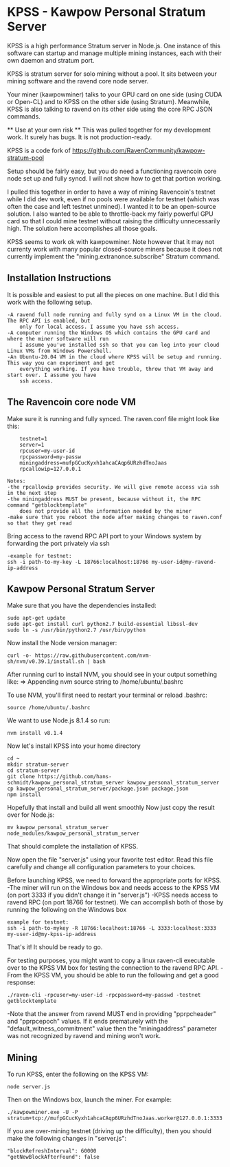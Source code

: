 

# KPSS - Kawpow Personal Stratum Server


KPSS is a high performance Stratum server in Node.js. One instance of this software can startup and 
manage multiple mining instances, each with their own daemon and stratum port.

KPSS is stratum server for solo mining without a pool. It sits between your mining software and the ravend 
core node server. 

Your miner (kawpowminer) talks to your GPU card on one side (using CUDA or Open-CL) and to KPSS on the 
other side (using Stratum). Meanwhile, KPSS is also talking to ravend on its other side using the core RPC
JSON commands.

** Use at your own risk ** 
This was pulled together for my development work. It surely has bugs. It is not production-ready.

KPSS is a code fork of https://github.com/RavenCommunity/kawpow-stratum-pool

Setup should be fairly easy, but you do need a functioning ravencoin core node set up and fully syncd.
I will not show how to get that portion working.

I pulled this together in order to have a way of mining Ravencoin's testnet while I did dev work, even
if no pools were available for testnet (which was often the case and left testnet unmined). I wanted
it to be an open-source solution. I also wanted to be able to throttle-back my fairly powerful GPU card
so that I could mine testnet without raising the difficulty unnecessarily high. The solution here
accomplishes all those goals.

KPSS seems to work ok with kawpowminer. Note however that it may not currenty work with many popular 
closed-source miners because it does not currently implement the "mining.extranonce.subscribe" Stratum 
command. 


## Installation Instructions

It is possible and easiest to put all the pieces on one machine. But I did this work with the following
setup.

	-A ravend full node running and fully synd on a Linux VM in the cloud. The RPC API is enabled, but
		only for local access. I assume you have ssh access.
	-A computer running the Windows OS which contains the GPU card and where the miner software will run
		I assume you've installed ssh so that you can log into your cloud Linux VMs from Windows Powershell.
	-An Ubuntu-20.04 VM in the cloud where KPSS will be setup and running. This way you can experiment and get
		everything working. If you have trouble, throw that VM away and start over. I assume you have
		ssh access.

## The Ravencoin core node VM

Make sure it is running and fully synced. The raven.conf file might look like this:
```	
	testnet=1
	server=1
	rpcuser=my-user-id
	rpcpassword=my-passw
	miningaddress=mufpGCucKyxh1ahcaCAqp6URzhdTnoJaas
	rpcallowip=127.0.0.1
```
	
	Notes:
	-the rpcallowip provides security. We will give remote access via ssh in the next step
	-the miningaddress MUST be present, because without it, the RPC command "getblocktemplate"
		does not provide all the information needed by the miner
	-make sure that you reboot the node after making changes to raven.conf so that they get read

Bring access to the ravend RPC API port to your Windows system by forwarding the port privately via ssh

	-example for testnet: 
	ssh -i path-to-my-key -L 18766:localhost:18766 my-user-id@my-ravend-ip-address
		
		
## Kawpow Personal Stratum Server


Make sure that you have the dependencies installed:

	sudo apt-get update
	sudo apt-get install curl python2.7 build-essential libssl-dev
	sudo ln -s /usr/bin/python2.7 /usr/bin/python
	
Now install the Node version manager:

	curl -o- https://raw.githubusercontent.com/nvm-sh/nvm/v0.39.1/install.sh | bash

After running curl to install NVM, you should see in your output something like:
	=> Appending nvm source string to /home/ubuntu/.bashrc

To use NVM, you'll first need to restart your terminal or reload .bashrc:

	source /home/ubuntu/.bashrc

We want to use Node.js 8.1.4 so run:

	nvm install v8.1.4

Now let's install KPSS into your home directory

	cd ~
	mkdir stratum-server
	cd stratum-server
	git clone https://github.com/hans-schmidt/kawpow_personal_stratum_server kawpow_personal_stratum_server
	cp kawpow_personal_stratum_server/package.json package.json
	npm install
	
Hopefully that install and build all went smoothly
Now just copy the result over for Node.js:

	mv kawpow_personal_stratum_server node_modules/kawpow_personal_stratum_server
	
That should complete the installation of KPSS.

Now open the file "server.js" using your favorite test editor.
Read this file carefully and change all configuration parameters to your choices.

Before launching KPSS, we need to forward the appropriate ports for KPSS.
-The miner will run on the Windows box and needs access to the KPSS VM (on port 3333 if you 
didn't change it in "server.js")
-KPSS needs access to ravend RPC (on port 18766 for testnet).
We can accomplish both of those by running the following on the Windows box

	example for testnet: 
	ssh -i path-to-mykey -R 18766:localhost:18766 -L 3333:localhost:3333 my-user-id@my-kpss-ip-address

That's it! It should be ready to go.

For testing purposes, you might want to copy a linux raven-cli executable over to the KPSS
VM box for testing the connection to the ravend RPC API.
-From the KPSS VM, you should be able to run the following and get a good response:

	./raven-cli -rpcuser=my-user-id -rpcpassword=my-passwd -testnet getblocktemplate
	
-Note that the answer from ravend MUST end in providing "pprpcheader" and "pprpcepoch"
values. If it ends prematurely with the "default_witness_commitment" value then the
"miningaddress" parameter was not recognized by ravend and mining won't work.
	
## Mining


To run KPSS, enter the following on the KPSS VM:

	node server.js
	
Then on the Windows box, launch the miner. For example:

	./kawpowminer.exe -U -P stratum+tcp://mufpGCucKyxh1ahcaCAqp6URzhdTnoJaas.worker@127.0.0.1:3333

If you are over-mining testnet (driving up the difficulty), then you should make the following
changes in "server.js":

	"blockRefreshInterval": 60000
	"getNewBlockAfterFound": false

